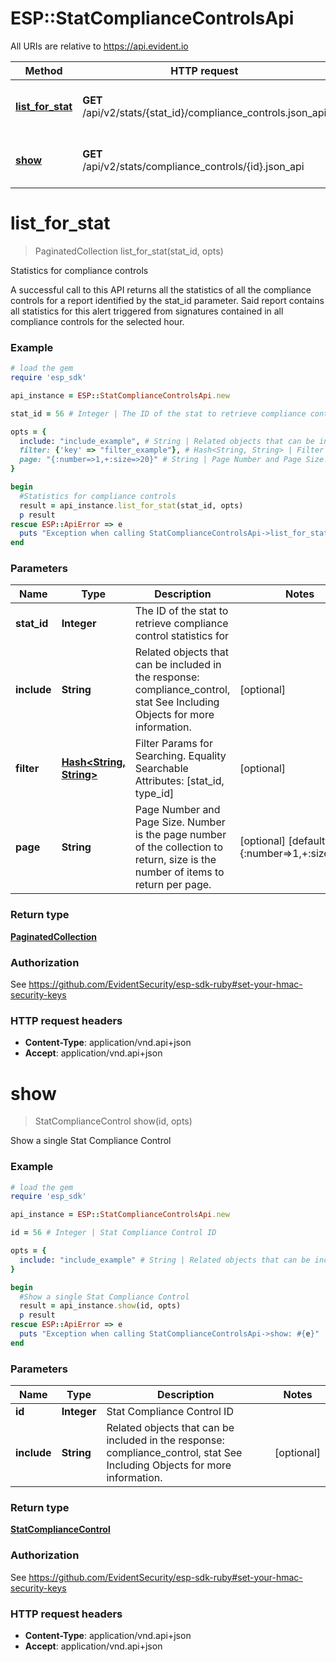 # ESP::StatComplianceControlsApi

All URIs are relative to https://api.evident.io

Method | HTTP request | Description
------------- | ------------- | -------------
[**list_for_stat**](StatComplianceControlsApi.md#list_for_stat) | **GET** /api/v2/stats/{stat_id}/compliance_controls.json_api | Statistics for compliance controls
[**show**](StatComplianceControlsApi.md#show) | **GET** /api/v2/stats/compliance_controls/{id}.json_api | Show a single Stat Compliance Control


# **list_for_stat**
> PaginatedCollection list_for_stat(stat_id, opts)

Statistics for compliance controls

A successful call to this API returns all the statistics of all the compliance controls for a report identified by the stat_id parameter. Said report contains all statistics for this alert triggered from signatures contained in all compliance controls for the selected hour.

### Example
```ruby
# load the gem
require 'esp_sdk'

api_instance = ESP::StatComplianceControlsApi.new

stat_id = 56 # Integer | The ID of the stat to retrieve compliance control statistics for

opts = { 
  include: "include_example", # String | Related objects that can be included in the response:  compliance_control, stat See Including Objects for more information.
  filter: {'key' => "filter_example"}, # Hash<String, String> | Filter Params for Searching.  Equality Searchable Attributes: [stat_id, type_id]    
  page: "{:number=>1,+:size=>20}" # String | Page Number and Page Size.  Number is the page number of the collection to return, size is the number of items to return per page.
}

begin
  #Statistics for compliance controls
  result = api_instance.list_for_stat(stat_id, opts)
  p result
rescue ESP::ApiError => e
  puts "Exception when calling StatComplianceControlsApi->list_for_stat: #{e}"
end
```

### Parameters

Name | Type | Description  | Notes
------------- | ------------- | ------------- | -------------
 **stat_id** | **Integer**| The ID of the stat to retrieve compliance control statistics for | 
 **include** | **String**| Related objects that can be included in the response:  compliance_control, stat See Including Objects for more information. | [optional] 
 **filter** | [**Hash&lt;String, String&gt;**](String.md)| Filter Params for Searching.  Equality Searchable Attributes: [stat_id, type_id]     | [optional] 
 **page** | **String**| Page Number and Page Size.  Number is the page number of the collection to return, size is the number of items to return per page. | [optional] [default to {:number&#x3D;&gt;1,+:size&#x3D;&gt;20}]

### Return type

[**PaginatedCollection**](PaginatedCollection.md)

### Authorization

See https://github.com/EvidentSecurity/esp-sdk-ruby#set-your-hmac-security-keys

### HTTP request headers

 - **Content-Type**: application/vnd.api+json
 - **Accept**: application/vnd.api+json



# **show**
> StatComplianceControl show(id, opts)

Show a single Stat Compliance Control



### Example
```ruby
# load the gem
require 'esp_sdk'

api_instance = ESP::StatComplianceControlsApi.new

id = 56 # Integer | Stat Compliance Control ID

opts = { 
  include: "include_example" # String | Related objects that can be included in the response:  compliance_control, stat See Including Objects for more information.
}

begin
  #Show a single Stat Compliance Control
  result = api_instance.show(id, opts)
  p result
rescue ESP::ApiError => e
  puts "Exception when calling StatComplianceControlsApi->show: #{e}"
end
```

### Parameters

Name | Type | Description  | Notes
------------- | ------------- | ------------- | -------------
 **id** | **Integer**| Stat Compliance Control ID | 
 **include** | **String**| Related objects that can be included in the response:  compliance_control, stat See Including Objects for more information. | [optional] 

### Return type

[**StatComplianceControl**](StatComplianceControl.md)

### Authorization

See https://github.com/EvidentSecurity/esp-sdk-ruby#set-your-hmac-security-keys

### HTTP request headers

 - **Content-Type**: application/vnd.api+json
 - **Accept**: application/vnd.api+json



